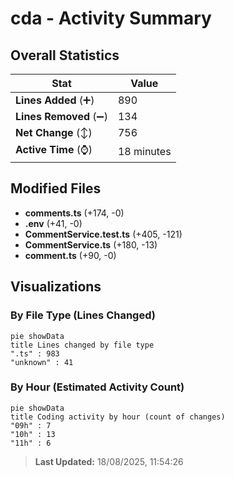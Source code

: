 # cda - Activity Summary 

## Overall Statistics

| Stat                   | Value                                                             |
| ---------------------- | ----------------------------------------------------------------- |
| **Lines Added** (➕)   | 890                                          |
| **Lines Removed** (➖) | 134                                        |
| **Net Change** (↕)    | 756                |
| **Active Time** (⌚)   | 18 minutes |


## Modified Files
- **comments.ts** (+174, -0)
- **.env** (+41, -0)
- **CommentService.test.ts** (+405, -121)
- **CommentService.ts** (+180, -13)
- **comment.ts** (+90, -0)

## Visualizations

### By File Type (Lines Changed)

```mermaid
pie showData
title Lines changed by file type
".ts" : 983
"unknown" : 41
```

### By Hour (Estimated Activity Count)

```mermaid
pie showData
title Coding activity by hour (count of changes)
"09h" : 7
"10h" : 13
"11h" : 6
```


> **Last Updated:** 18/08/2025, 11:54:26
